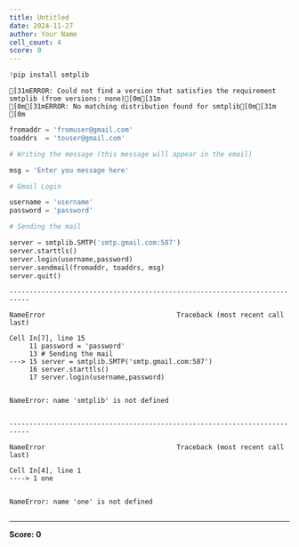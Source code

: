```yaml
---
title: Untitled
date: 2024-11-27
author: Your Name
cell_count: 4
score: 0
---
```


```python
!pip install smtplib
```

    [31mERROR: Could not find a version that satisfies the requirement smtplib (from versions: none)[0m[31m
    [0m[31mERROR: No matching distribution found for smtplib[0m[31m
    [0m


```python
fromaddr = 'fromuser@gmail.com'
toaddrs  = 'touser@gmail.com'

# Writing the message (this message will appear in the email)

msg = 'Enter you message here'

# Gmail Login

username = 'username'
password = 'password'

# Sending the mail  

server = smtplib.SMTP('smtp.gmail.com:587')
server.starttls()
server.login(username,password)
server.sendmail(fromaddr, toaddrs, msg)
server.quit()
```


    ---------------------------------------------------------------------------

    NameError                                 Traceback (most recent call last)

    Cell In[7], line 15
         11 password = 'password'
         13 # Sending the mail  
    ---> 15 server = smtplib.SMTP('smtp.gmail.com:587')
         16 server.starttls()
         17 server.login(username,password)


    NameError: name 'smtplib' is not defined



```python

```


    ---------------------------------------------------------------------------

    NameError                                 Traceback (most recent call last)

    Cell In[4], line 1
    ----> 1 one


    NameError: name 'one' is not defined



```python

```


---
**Score: 0**